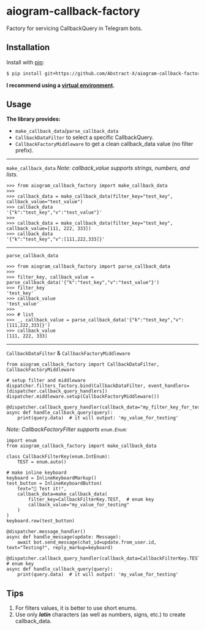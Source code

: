 # aiogram-callback-factory
Factory for servicing CallbackQuery in Telegram bots.

## Installation
Install with [pip](https://pip.pypa.io/en/stable/):
``` bash
$ pip install git+https://github.com/Abstract-X/aiogram-callback-factory.git
```
**I recommend using a [virtual environment](https://docs.python.org/3.7/library/venv.html).**

## Usage
**The library provides:**
- `make_callback_data`/`parse_callback_data` 
- `CallbackDataFilter` to select a specific CallbackQuery.
- `CallbackFactoryMiddleware` to get a clean callback_data value (no filter prefix).
---
`make_callback_data`
*Note: callback_value supports strings, numbers, and lists.*
``` python3
>>> from aiogram_callback_factory import make_callback_data
>>>
>>> callback_data = make_callback_data(filter_key="test_key", callback_value="test_value")
>>> callback_data
'{"k":"test_key","v":"test_value"}'
>>>
>>> callback_data = make_callback_data(filter_key="test_key", callback_value=[111, 222, 333])
>>> callback_data
'{"k":"test_key","v":[111,222,333]}'
```
---
`parse_callback_data`
``` python3
>>> from aiogram_callback_factory import parse_callback_data
>>>
>>> filter_key, callback_value = parse_callback_data('{"k":"test_key","v":"test_value"}')
>>> filter_key
'test_key'
>>> callback_value
'test_value'
>>>
>>> # list
>>> _, callback_value = parse_callback_data('{"k":"test_key","v":[111,222,333]}')
>>> callback_value
[111, 222, 333]
```
---
`CallbackDataFilter` & `CallbackFactoryMiddleware`
``` python3
from aiogram_callback_factory import CallbackDataFilter, CallbackFactoryMiddleware

# setup filter and middleware
dispatcher.filters_factory.bind(CallbackDataFilter, event_handlers=[dispatcher.callback_query_handlers])
dispatcher.middleware.setup(CallbackFactoryMiddleware())

@dispatcher.callback_query_handler(callback_data="my_filter_key_for_testing")
async def handle_callback_query(query):
    print(query.data)  # it will output: 'my_value_for_testing'
```
*Note: CallbackFactoryFilter supports `enum.Enum`:*
``` python3
import enum
from aiogram_callback_factory import make_callback_data

class CallbackFilterKey(enum.IntEnum):
    TEST = enum.auto()

# make inline keyboard
keyboard = InlineKeyboardMarkup()
test_button = InlineKeyboardButton(
    text="🔎 Test it!",
    callback_data=make_callback_data(
        filter_key=CallbackFilterKey.TEST,  # enum key
        callback_value="my_value_for_testing"
    )
)
keyboard.row(test_button)

@dispatcher.message_handler()
async def handle_message(update: Message):
    await bot.send_message(chat_id=update.from_user.id, text="Testing?", reply_markup=keyboard)

@dispatcher.callback_query_handler(callback_data=CallbackFilterKey.TEST)  # enum key
async def handle_callback_query(query):
    print(query.data)  # it will output: 'my_value_for_testing'

```

## Tips
1. For filters values, it is better to use short enums.
2. Use only ***latin*** characters (as well as numbers, signs, etc.) to create callback_data.
